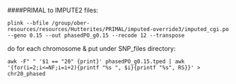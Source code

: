 ####PRIMAL to IMPUTE2 files:


    plink --bfile /group/ober-resources/resources/Hutterites/PRIMAL/imputed-override3/imputed_cgi.po --geno 0.15 --out phasedPO_g0.15 --recode 12 --transpose

do for each chromosome & put under SNP_files directory:

    awk -F" " '$1 == "20" {print}' phasedPO_g0.15.tped | awk '{for(i=2;i<=NF;i=i+2){printf "%s ", $i}{printf "%s", RS}}' > chr20_phased

